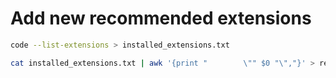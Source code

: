 # Add new recommended extensions

```bash
code --list-extensions > installed_extensions.txt
```

```bash
cat installed_extensions.txt | awk '{print "        \"" $0 "\","}' > recommended_extensions.json

```